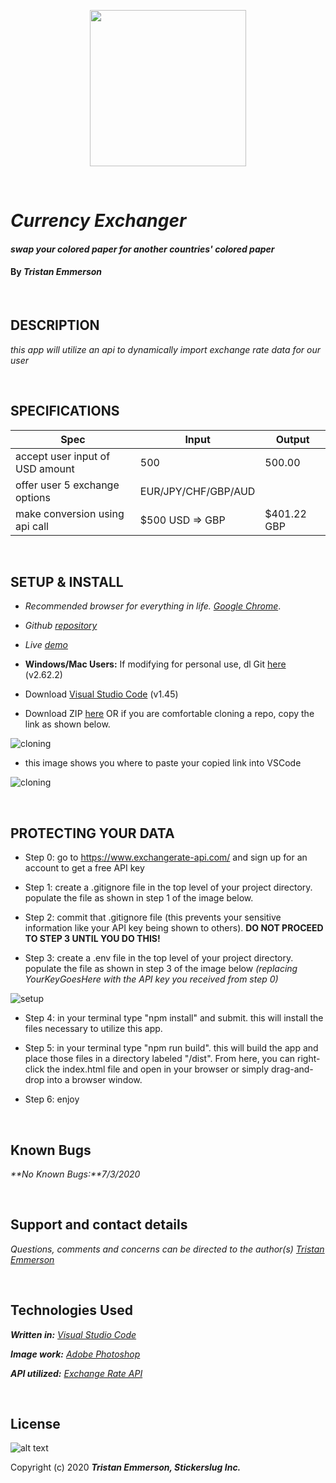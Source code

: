 <p align="center">
  <img width="250" height="250" src="https://coding-assets.s3-us-west-2.amazonaws.com/img/stickerslug-logo3.png">
</p>

<br>

# _Currency Exchanger_

#### _swap your colored paper for another countries' colored paper_	

#### By _**Tristan Emmerson**_

<br>

## **DESCRIPTION**

_this app will utilize an api to dynamically import exchange rate data for our user_

<br>

## **SPECIFICATIONS**

| Spec 	| Input 	| Output 	|
|-	|-	|-	|
| accept user input of USD amount 	| 500 	| 500.00 	|
| offer user 5 exchange options 	| EUR/JPY/CHF/GBP/AUD 	|  	|
| make conversion using api call 	| $500 USD => GBP 	| $401.22 GBP 	|

<br>

## **SETUP & INSTALL**

*  _Recommended browser for everything in life. [Google Chrome](https://www.google.com/chrome/)_.

*  _Github [repository](https://github.com/tmemmerson/currency-exchanger4.git)_

*  _Live [demo](https://tmemmerson.github.io/currency-exchanger4/)_

*  **Windows/Mac Users:** If modifying for personal use, dl Git [here](https://git-scm.com/downloads/) (v2.62.2)

* Download [Visual Studio Code](https://code.visualstudio.com/) (v1.45)

* Download ZIP [here](https://github.com/tmemmerson/currency-exchanger4.git) OR if you are comfortable cloning a repo, copy the link as shown below.

![cloning](https://coding-assets.s3-us-west-2.amazonaws.com/img/clone.gif "How to clone repo")

* this image shows you where to paste your copied link into VSCode

![cloning](https://coding-assets.s3-us-west-2.amazonaws.com/img/clone-github2.gif "Cloning from Github within VSCode")

<br>

## **PROTECTING YOUR DATA**

* Step 0: go to https://www.exchangerate-api.com/ and sign up for an account to get a free API key

* Step 1: create a .gitignore file in the top level of your project directory. populate the file as shown in step 1 of the image below.

* Step 2: commit that .gitignore file (this prevents your sensitive information like your API key being shown to others). **DO NOT PROCEED TO STEP 3 UNTIL YOU DO THIS!**

* Step 3: create a .env file in the top level of your project directory. populate the file as shown in step 3 of the image below _(replacing YourKeyGoesHere with the API key you received from step 0)_

![setup](https://coding-assets.s3-us-west-2.amazonaws.com/img/readme-image.jpg "Set up instructions")

* Step 4: in your terminal type "npm install" and submit. this will install the files necessary to utilize this app.

* Step 5: in your terminal type "npm run build". this will build the app and place those files in a directory labeled "/dist". From here, you can right-click the index.html file and open in your browser or simply drag-and-drop into a browser window. 

* Step 6: enjoy

<br>

## **Known Bugs**

_**No Known Bugs:**7/3/2020_

<br>

## **Support and contact details**

_Questions, comments and concerns can be directed to the author(s) [Tristan Emmerson](tristan@stickerslug.com)_

<br>

## **Technologies Used**

_**Written in:** [Visual Studio Code](https://code.visualstudio.com/)_

_**Image work:** [Adobe Photoshop](https://www.adobe.com/products/photoshop.html/)_

_**API utilized:** [Exchange Rate API](https://www.exchangerate-api.com/)_

<br>

## **License**
![alt text][logo]

[logo]: https://img.shields.io/bower/l/bootstrap "MIT License"

Copyright (c) 2020 **_Tristan Emmerson, Stickerslug Inc._**
